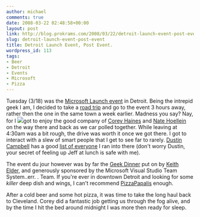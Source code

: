 ```yaml
---
author: michael
comments: true
date: 2008-03-22 02:48:58+00:00
layout: post
link: http://blog.prokrams.com/2008/03/22/detroit-launch-event-post-event/
slug: detroit-launch-event-post-event
title: Detroit Launch Event, Post Event.
wordpress_id: 113
tags:
- Beer
- Detroit
- Events
- Microsoft
- Pizza
---
```


 

Tuesday (3/18) was the [Microsoft Launch event](http://www.microsoft.com/heroeshappenhere/default.mspx) in Detroit. Being the intrepid geek I am, I decided to take a [road trip](http://maps.google.com/maps?f=d&hl=en&geocode=&saddr=Cleveland,+OH&daddr=Detroit,+MI&sll=37.0625,-95.677068&sspn=34.724817,82.265625&ie=UTF8&z=9) and go to the event 3 hours away, rather then the one in the same town a week earlier. Madness you say? Nay, for I [![](http://www.pizzapapalis.com/images/specials/store_12.jpg)](http://maps.google.com/maps?f=d&hl=en&geocode=&saddr=Cleveland,+OH&daddr=Detroit,+MI&sll=37.0625,-95.677068&sspn=34.724817,82.265625&ie=UTF8&z=9)got to enjoy the good company of [Corey Haines](http://www.coreyhaines.com/coreysramblings/) and [Nate Hoellein](http://diditwith.net/ct.ashx?id=ecbac45b-45eb-4498-b372-27a9a2d39764&url=http%3a%2f%2fnatehoellein.blogspot.com%2f) on the way there and back as we car polled together. While leaving at 4:30am was a bit rough, the drive was worth it once we got there. I got to interact with a slew of smart people that I get to see far to rarely. [Dustin Campbell](http://www.diditwith.net/) has a good [list of everyone](http://diditwith.net/2008/03/19/DetroitLaunchEvent.aspx) I ran into there (don't worry Dustin, your secret of feeling up Jeff at lunch is safe with me). 

 

The event du jour however was by far the [Geek Dinner](http://keithelder.net/blog/archive/2008/02/05/Detroit-MI-Geek-Dinner-March-18th.aspx) put on by [Keith Elder](http://keithelder.net), and generously sponsored by the Microsoft Visual Studio Team System..err. . Team. If you're ever in downtown Detroit and looking for some _killer_ deep dish and wings, I can't recommend [PizzaPapalis](http://www.pizzapapalis.com/) enough.

 

After a cold beer and some hot pizza, it was time to take the long haul back to Cleveland. Corey did a fantastic job getting us through the fog alive, and by the time I hit the bed around midnight I was more then ready for sleep.
